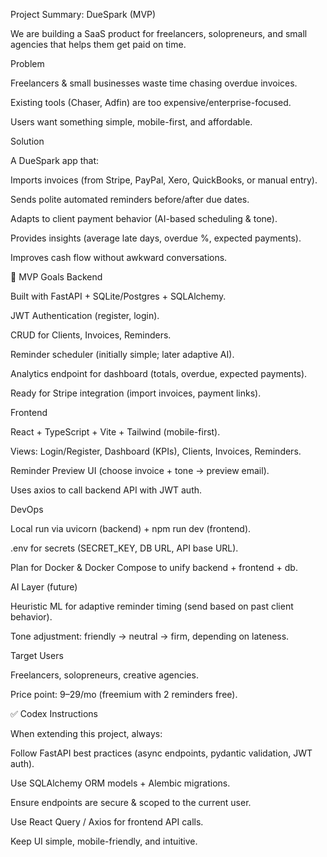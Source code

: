 Project Summary: DueSpark (MVP)

We are building a SaaS product for freelancers, solopreneurs, and small agencies that helps them get paid on time.

Problem

Freelancers & small businesses waste time chasing overdue invoices.

Existing tools (Chaser, Adfin) are too expensive/enterprise-focused.

Users want something simple, mobile-first, and affordable.

Solution

A DueSpark app that:

Imports invoices (from Stripe, PayPal, Xero, QuickBooks, or manual entry).

Sends polite automated reminders before/after due dates.

Adapts to client payment behavior (AI-based scheduling & tone).

Provides insights (average late days, overdue %, expected payments).

Improves cash flow without awkward conversations.

🎯 MVP Goals
Backend

Built with FastAPI + SQLite/Postgres + SQLAlchemy.

JWT Authentication (register, login).

CRUD for Clients, Invoices, Reminders.

Reminder scheduler (initially simple; later adaptive AI).

Analytics endpoint for dashboard (totals, overdue, expected payments).

Ready for Stripe integration (import invoices, payment links).

Frontend

React + TypeScript + Vite + Tailwind (mobile-first).

Views: Login/Register, Dashboard (KPIs), Clients, Invoices, Reminders.

Reminder Preview UI (choose invoice + tone → preview email).

Uses axios to call backend API with JWT auth.

DevOps

Local run via uvicorn (backend) + npm run dev (frontend).

.env for secrets (SECRET_KEY, DB URL, API base URL).

Plan for Docker & Docker Compose to unify backend + frontend + db.

AI Layer (future)

Heuristic ML for adaptive reminder timing (send based on past client behavior).

Tone adjustment: friendly → neutral → firm, depending on lateness.

Target Users

Freelancers, solopreneurs, creative agencies.

Price point: $9–$29/mo (freemium with 2 reminders free).

✅ Codex Instructions

When extending this project, always:

Follow FastAPI best practices (async endpoints, pydantic validation, JWT auth).

Use SQLAlchemy ORM models + Alembic migrations.

Ensure endpoints are secure & scoped to the current user.

Use React Query / Axios for frontend API calls.

Keep UI simple, mobile-friendly, and intuitive.

